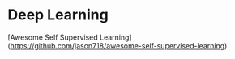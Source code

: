 # Deep Learning

[Awesome Self Supervised Learning] (https://github.com/jason718/awesome-self-supervised-learning)



